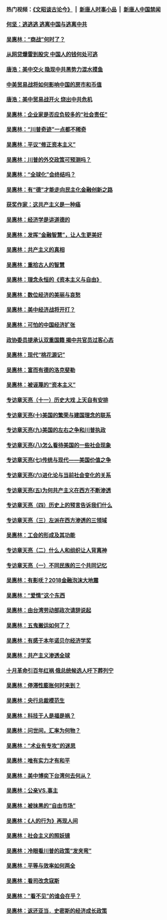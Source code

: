 #### 热门视频：[《文昭谈古论今》](https://github.com/gfw-breaker/wenzhao/blob/master/README.md?t=10231533) &nbsp;|&nbsp; [新唐人时事小品](https://github.com/gfw-breaker/ntdtv-comedy/blob/master/README.md?t=10231533) &nbsp;|&nbsp; [新唐人中国禁闻](https://github.com/gfw-breaker/ntdtv-news/blob/master/README.md?t=10231533)

#### [何坚：逃逃逃 逃离中国与逃离中共](../pages/nsc423/n10592891.md?t=10231533) 

#### [吴惠林：“商战”何时了？](../pages/nsc423/n10573558.md?t=10231533) 

#### [从网贷爆雷到股灾 中国人的钱何处可逃](../pages/nsc423/n10572800.md?t=10231533) 

#### [唐浩：美中交火 隐现中共黑势力混水摸鱼](../pages/nsc423/n10544040.md?t=10231533) 

#### [中美贸易战将如何影响中国的房市和币值](../pages/nsc423/n10543697.md?t=10231533) 

#### [唐浩：美中贸易战开火 烧出中共危机](../pages/nsc423/n10540126.md?t=10231533) 

#### [吴惠林：企业家是否应负较多的“社会责任”](../pages/nsc423/n10535022.md?t=10231533) 

#### [吴惠林：“川普奇迹”一点都不稀奇](../pages/nsc423/n10512808.md?t=10231533) 

#### [吴惠林：平议“修正资本主义”](../pages/nsc423/n10495724.md?t=10231533) 

#### [吴惠林：川普的外交政策可预测吗？](../pages/nsc423/n10462387.md?t=10231533) 

#### [吴惠林：“全球化”会终结吗？](../pages/nsc423/n10452838.md?t=10231533) 

#### [吴惠林：有“德”才能走向民主化金融创新之路](../pages/nsc423/n10432292.md?t=10231533) 

#### [获奖作家：这共产主义是一种癌](../pages/nsc423/n10431541.md?t=10231533) 

#### [吴惠林：经济学是讲道德的](../pages/nsc423/n10398014.md?t=10231533) 

#### [吴惠林：发挥“金融智慧”，让人生更美好](../pages/nsc423/n10375019.md?t=10231533) 

#### [吴惠林：共产主义的真相](../pages/nsc423/n10351394.md?t=10231533) 

#### [吴惠林：重拾古人的智慧](../pages/nsc423/n10337691.md?t=10231533) 

#### [吴惠林：理念永恒的《资本主义与自由》](../pages/nsc423/n10316274.md?t=10231533) 

#### [吴惠林：数位经济的美丽与哀愁](../pages/nsc423/n10292946.md?t=10231533) 

#### [吴惠林：美中经济战将开打？](../pages/nsc423/n10258825.md?t=10231533) 

#### [吴惠林：可怕的中国经济扩张](../pages/nsc423/n10219147.md?t=10231533) 

#### [政协委员提承认双重国籍 揭中共官员过客心态](../pages/nsc423/n10208809.md?t=10231533) 

#### [吴惠林：现代“桃花源记”](../pages/nsc423/n10185234.md?t=10231533) 

#### [吴惠林：富而有德的洛克斐勒](../pages/nsc423/n10142264.md?t=10231533) 

#### [吴惠林：被诬蔑的“资本主义”](../pages/nsc423/n10124816.md?t=10231533) 

#### [专访章天亮（十一）历史大戏 上天自有安排](../pages/nsc423/n10094905.md?t=10231533) 

#### [专访章天亮(十)美国的繁荣与建国理念的联系](../pages/nsc423/n10094899.md?t=10231533) 

#### [专访章天亮(九)美国的左右之争和川普执政](../pages/nsc423/n10094889.md?t=10231533) 

#### [专访章天亮(八)怎么看待美国的一些社会现象](../pages/nsc423/n10094857.md?t=10231533) 

#### [专访章天亮(七)传统与现代——美国价值之争](../pages/nsc423/n10093140.md?t=10231533) 

#### [专访章天亮(六)进化论与当前社会变化的关系](../pages/nsc423/n10092036.md?t=10231533) 

#### [专访章天亮(五)为何共产主义在西方不断渗透](../pages/nsc423/n10083620.md?t=10231533) 

#### [专访章天亮（四）历史上的预言告诉我们什么](../pages/nsc423/n10083606.md?t=10231533) 

#### [专访章天亮（三）左派在西方渗透的三领域](../pages/nsc423/n10081115.md?t=10231533) 

#### [吴惠林：工会的形成及其功能](../pages/nsc423/n10080633.md?t=10231533) 

#### [专访章天亮（二）什么人和组织让人背离神](../pages/nsc423/n10076637.md?t=10231533) 

#### [专访章天亮（一）不同民族的三个共同记忆](../pages/nsc423/n10074188.md?t=10231533) 

#### [吴惠林：有影呒？2018金融泡沫大地震](../pages/nsc423/n10040534.md?t=10231533) 

#### [吴惠林：“爱情”这个东西](../pages/nsc423/n10019423.md?t=10231533) 

#### [吴惠林：由台湾劳动部政次请辞说起](../pages/nsc423/n9979679.md?t=10231533) 

#### [吴惠林：五鬼搬运如何了？](../pages/nsc423/n9925338.md?t=10231533) 

#### [吴惠林：有感于本年诺贝尔经济学奖](../pages/nsc423/n9871883.md?t=10231533) 

#### [吴惠林：共产主义渗透全球](../pages/nsc423/n9812748.md?t=10231533) 

#### [十月革命引百年红祸 俄总统候选人吁下葬列宁](../pages/nsc423/n9810182.md?t=10231533) 

#### [吴惠林：停滞性膨胀何时来到？](../pages/nsc423/n9764136.md?t=10231533) 

#### [吴惠林：央行总裁模范生](../pages/nsc423/n9728134.md?t=10231533) 

#### [吴惠林：科技于人是福是祸？](../pages/nsc423/n9672982.md?t=10231533) 

#### [吴惠林：问世间，汇率为何物？](../pages/nsc423/n9621788.md?t=10231533) 

#### [吴惠林：“术业有专攻”的迷思](../pages/nsc423/n9580363.md?t=10231533) 

#### [吴惠林：唯有实力才有和平](../pages/nsc423/n9529599.md?t=10231533) 

#### [吴惠林：美中博奕下台湾何去何从？](../pages/nsc423/n9483598.md?t=10231533) 

#### [吴惠林：公亲VS.事主](../pages/nsc423/n9425637.md?t=10231533) 

#### [吴惠林：被抹黑的“自由市场”](../pages/nsc423/n9351545.md?t=10231533) 

#### [吴惠林：《人的行为》再现人间](../pages/nsc423/n9296339.md?t=10231533) 

#### [吴惠林：社会主义的照妖镜](../pages/nsc423/n9243460.md?t=10231533) 

#### [吴惠林：冷眼看川普的政策“发夹弯”](../pages/nsc423/n9120684.md?t=10231533) 

#### [吴惠林：平等与效率如何两全](../pages/nsc423/n9075430.md?t=10231533) 

#### [吴惠林：看司改念寇斯](../pages/nsc423/n9024915.md?t=10231533) 

#### [吴惠林：“看不见”的谁会在乎？](../pages/nsc423/n8977488.md?t=10231533) 

#### [吴惠林：返还亚当．史密斯的经济成长政策](../pages/nsc423/n8931896.md?t=10231533) 


